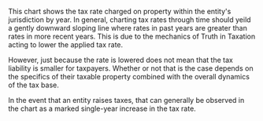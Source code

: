 This chart shows the tax rate charged on property within the entity's jurisdiction by year. In general, charting tax rates through time should yeild a gently downward sloping line where rates in past years are greater than rates in more recent years. This is due to the mechanics of Truth in Taxation acting to lower the applied tax rate.

However, just because the rate is lowered does not mean that the tax liability is smaller for taxpayers. Whether or not that is the case depends on the specifics of their taxable property combined with the overall dynamics of the tax base.

In the event that an entity raises taxes, that can generally be observed in the chart as a marked single-year increase in the tax rate.
